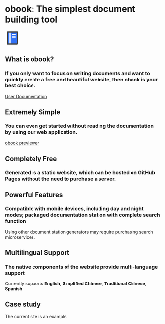 # obook: The simplest document building tool


<l-m src="https://cdn.jsdelivr.net/npm/obook@2.1.11/blocks/simp-block.html"></l-m>

<simp-block>


<img src="../publics/logo.svg" class="logo" />

## What is obook?

### If you only want to focus on writing documents and want to quickly create a free and beautiful website, then obook is your best choice.


[User Documentation](./docs/index.md)

</simp-block>



<simp-block>

## Extremely Simple

### You can even get started without reading the documentation by using our web application.

[obook previewer](https://kirakiray.github.io/o-book/webapp/)


</simp-block>



<simp-block>

## Completely Free

### Generated is a static website, which can be hosted on GitHub Pages without the need to purchase a server.


</simp-block>



<simp-block>

## Powerful Features

### Compatible with mobile devices, including day and night modes; packaged documentation station with complete search function


Using other document station generators may require purchasing search microservices.


</simp-block>



<simp-block>

## Multilingual Support

### The native components of the website provide multi-language support

Currently supports **English**, **Simplified Chinese**, **Traditional Chinese**, **Spanish**


</simp-block>



<simp-block>

## Case study

The current site is an example.

</simp-block>

